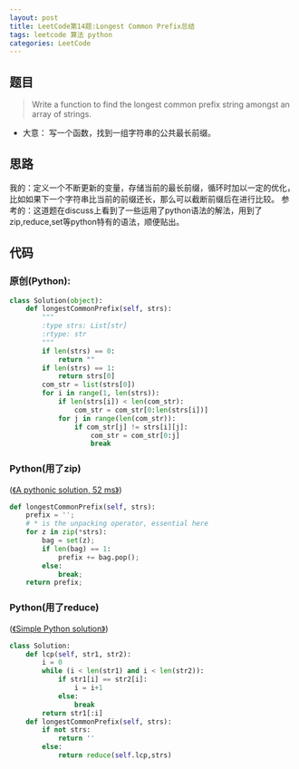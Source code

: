 ```yaml
---
layout: post
title: LeetCode第14题:Longest Common Prefix总结
tags: leetcode 算法 python
categories: LeetCode
---
```


## 题目
> Write a function to find the longest common prefix string amongst an array of strings.

* 大意： 写一个函数，找到一组字符串的公共最长前缀。

## 思路

我的：定义一个不断更新的变量，存储当前的最长前缀，循环时加以一定的优化，比如如果下一个字符串比当前的前缀还长，那么可以截断前缀后在进行比较。
参考的：这道题在discuss上看到了一些运用了python语法的解法，用到了zip,reduce,set等python特有的语法，顺便贴出。

## 代码
### 原创(Python):
~~~python
class Solution(object):
    def longestCommonPrefix(self, strs):
        """
        :type strs: List[str]
        :rtype: str
        """
        if len(strs) == 0:
            return ""
        if len(strs) == 1:
            return strs[0]
        com_str = list(strs[0])
        for i in range(1, len(strs)):
            if len(strs[i]) < len(com_str):
                com_str = com_str[0:len(strs[i])]
            for j in range(len(com_str)):
                if com_str[j] != strs[i][j]:
                    com_str = com_str[0:j]
                    break
~~~

### Python(用了zip)
([《A pythonic solution, 52 ms》](https://leetcode.com/discuss/38113/a-pythonic-solution-52-ms))
~~~python
def longestCommonPrefix(self, strs):
    prefix = '';
    # * is the unpacking operator, essential here
    for z in zip(*strs):
        bag = set(z);
        if len(bag) == 1:
            prefix += bag.pop();
        else:
            break;
    return prefix;
~~~

### Python(用了reduce)
([《Simple Python solution》](https://leetcode.com/discuss/19303/simple-python-solution))
~~~python
class Solution:
    def lcp(self, str1, str2):
        i = 0
        while (i < len(str1) and i < len(str2)):
            if str1[i] == str2[i]:
                i = i+1
            else:
                break
        return str1[:i]
    def longestCommonPrefix(self, strs):
        if not strs:
            return ''
        else:
            return reduce(self.lcp,strs)
~~~
